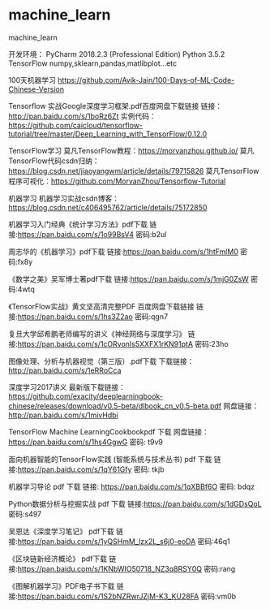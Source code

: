# machine_learn
machine_learn

开发环境：
PyCharm 2018.2.3 (Professional Edition)
Python 3.5.2
TensorFlow
numpy,sklearn,pandas,matlibplot...etc

100天机器学习
https://github.com/Avik-Jain/100-Days-of-ML-Code-Chinese-Version

Tensorflow 实战Google深度学习框架.pdf百度网盘下载链接
链接： http://pan.baidu.com/s/1boRz6Zt
实例代码：https://github.com/caicloud/tensorflow-tutorial/tree/master/Deep_Learning_with_TensorFlow/0.12.0

TensorFlow学习
莫凡TensorFlow教程：https://morvanzhou.github.io/
莫凡TensorFlow代码csdn归纳：https://blog.csdn.net/jiaoyangwm/article/details/79715826
莫凡TensorFlow程序可视化：https://github.com/MorvanZhou/Tensorflow-Tutorial

机器学习
机器学习实战csdn博客：https://blog.csdn.net/c406495762/article/details/75172850

机器学习入门经典《统计学习方法》pdf下载
链接:https://pan.baidu.com/s/1o99BsV4  密码:b2ul

周志华的《机器学习》pdf下载
链接:https://pan.baidu.com/s/1htFmlM0  密码:fx8y

《数学之美》吴军博士著pdf下载
链接:https://pan.baidu.com/s/1mjG0ZsW  密码:4wtq 

《TensorFlow实战》黄文坚高清完整PDF 百度网盘下载链接
链接:https://pan.baidu.com/s/1hs3Z2ao  密码:qgn7

复旦大学邱希鹏老师编写的讲义《神经网络与深度学习》
链接:https://pan.baidu.com/s/1cORvonIs5XXFX1rKN91ptA  密码:23ho

图像处理、分析与机器视觉（第三版）.pdf下载
下载链接：http://pan.baidu.com/s/1eRRoCca

深度学习2017讲义
最新版下载链接：https://github.com/exacity/deeplearningbook-chinese/releases/download/v0.5-beta/dlbook_cn_v0.5-beta.pdf
网盘链接：http://pan.baidu.com/s/1mivHdbi

TensorFlow Machine LearningCookbookpdf 下载
网盘链接： https://pan.baidu.com/s/1hs4GgwG 密码: t9v9

面向机器智能的TensorFlow实践 (智能系统与技术丛书) pdf 下载
链接:https://pan.baidu.com/s/1qY61Gfy 密码: tkjb

机器学习导论 pdf 下载
链接: https://pan.baidu.com/s/1qXBBf6O 密码: bdqz

Python数据分析与挖掘实战  pdf 下载 
链接:https://pan.baidu.com/s/1dGDsQoL  密码:s497

吴恩达《深度学习笔记》 pdf下载
链接:https://pan.baidu.com/s/1yQSHmM_lzx2L_s6j0-eoDA  密码:46q1

《区块链新经济概论》 pdf下载
链接:https://pan.baidu.com/s/1KNbWIO50718_NZ3q8RSY0Q  密码:rang

《图解机器学习》PDF电子书下载
链接:https://pan.baidu.com/s/1S2bNZRwrJZjM-K3_KU28FA  密码:vm0b